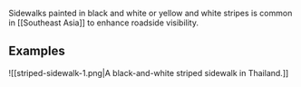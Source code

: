Sidewalks painted in black and white or yellow and white stripes is common in [[Southeast Asia]] to enhance roadside visibility.

## Examples
![[striped-sidewalk-1.png|A black-and-white striped sidewalk in Thailand.]]
